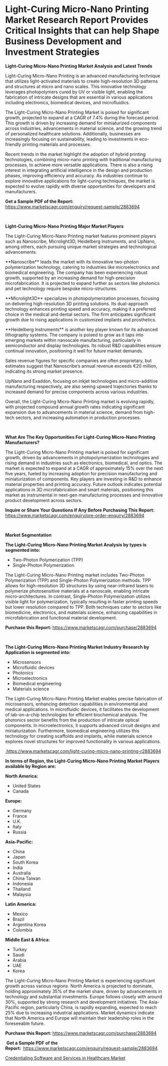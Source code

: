 <p><h1>Light-Curing Micro-Nano Printing Market Research Report Provides Critical Insights that can help Shape Business Development and Investment Strategies</h1></p><p><strong>Light-Curing Micro-Nano Printing Market Analysis and Latest Trends</strong></p>
<p><p>Light-Curing Micro-Nano Printing is an advanced manufacturing technique that utilizes light-activated materials to create high-resolution 3D patterns and structures at micro and nano scales. This innovative technology leverages photopolymers cured by UV or visible light, enabling the fabrication of intricate designs that are essential in various applications including electronics, biomedical devices, and microfluidics.</p><p>The Light-Curing Micro-Nano Printing Market is poised for significant growth, projected to expand at a CAGR of 7.4% during the forecast period. This growth is driven by increasing demand for miniaturized components across industries, advancements in material science, and the growing trend of personalized healthcare solutions. Additionally, businesses are increasingly focusing on sustainability, leading to investments in eco-friendly printing materials and processes.</p><p>Recent trends in the market highlight the adoption of hybrid printing technologies, combining micro-nano printing with traditional manufacturing processes, to achieve more versatile applications. There is also a rising interest in integrating artificial intelligence in the design and production phases, improving efficiency and accuracy. As industries continue to explore innovative applications for light-curing techniques, the market is expected to evolve rapidly with diverse opportunities for developers and manufacturers.</p></p>
<p><strong>Get a Sample PDF of the Report:&nbsp;</strong> <a href="https://www.marketscagr.com/enquiry/request-sample/2883694?utm_campaign=3135&utm_medium=2&utm_source=Github&utm_content=ia&utm_term=13032025&utm_id=light-curing-micro-nano-printing">https://www.marketscagr.com/enquiry/request-sample/2883694</a></p>
<p>&nbsp;</p>
<p><strong>Light-Curing Micro-Nano Printing Major Market Players</strong></p>
<p><p>The Light-Curing Micro-Nano Printing market features prominent players such as Nanoscribe, Microlight3D, Heidelberg Instruments, and UpNano, among others, each pursuing unique market strategies and technological advancements.</p><p>**Nanoscribe** leads the market with its innovative two-photon polymerization technology, catering to industries like microelectronics and biomedical engineering. The company has been experiencing robust growth, supported by an increasing demand for high-precision microfabrication. It is projected to expand further as sectors like photonics and pet technology require bespoke micro-structures.</p><p>**Microlight3D** specializes in photopolymerization processes, focusing on delivering high-resolution 3D printing solutions. Its dual-approach technology enhances printing speed and accuracy, making it a preferred choice in the medical and dental sectors. The firm anticipates significant growth due to rising applications in customized implants and prosthetics.</p><p>**Heidelberg Instruments** is another key player known for its advanced lithography systems. The company is poised to grow as it taps into emerging markets within nanoscale manufacturing, particularly in semiconductor and display technologies. Its robust R&D capabilities ensure continual innovation, positioning it well for future market demands.</p><p>Sales revenue figures for specific companies are often proprietary, but estimates suggest that Nanoscribe’s annual revenue exceeds €20 million, indicating its strong market presence.</p><p>UpNano and Exaddon, focusing on inkjet technologies and micro-additive manufacturing respectively, are also seeing upward trajectories thanks to increased demand for precise components across various industries.</p><p>Overall, the Light-Curing Micro-Nano Printing market is evolving rapidly, with projected compound annual growth rates indicating significant expansion due to advancements in material science, demand from high-tech sectors, and increasing automation in production processes.</p></p>
<p>&nbsp;</p>
<p><strong>What Are The Key Opportunities For Light-Curing Micro-Nano Printing Manufacturers?</strong></p>
<p><p>The Light-Curing Micro-Nano Printing market is poised for significant growth, driven by advancements in photopolymerization technologies and rising demand in industries such as electronics, biomedical, and optics. The market is expected to expand at a CAGR of approximately 15% over the next five years, fueled by increasing adoption for precision manufacturing and miniaturization of components. Key players are investing in R&D to enhance material properties and printing accuracy. Future outlook indicates potential applications in 3D microfabrication and smart materials, positioning this market as instrumental in next-gen manufacturing processes and innovative product development across sectors.</p></p>
<p><strong>Inquire or Share Your Questions If Any Before Purchasing This Report:</strong> <a href="https://www.marketscagr.com/enquiry/pre-order-enquiry/2883694?utm_campaign=3135&utm_medium=2&utm_source=Github&utm_content=ia&utm_term=13032025&utm_id=light-curing-micro-nano-printing">https://www.marketscagr.com/enquiry/pre-order-enquiry/2883694</a></p>
<p>&nbsp;</p>
<p><strong>Market Segmentation</strong></p>
<p><strong>The Light-Curing Micro-Nano Printing Market Analysis by types is segmented into:</strong></p>
<p><ul><li>Two-Photon Polymerization (TPP)</li><li>Single-Photon Polymerization</li></ul></p>
<p><p>The Light-Curing Micro-Nano Printing market includes Two-Photon Polymerization (TPP) and Single-Photon Polymerization methods. TPP allows for high-resolution 3D structures by using near-infrared lasers to polymerize photosensitive materials at a nanoscale, enabling intricate micro-architectures. In contrast, Single-Photon Polymerization utilizes visible light for polymerization, typically resulting in faster printing speeds but lower resolution compared to TPP. Both techniques cater to sectors like biomedicine, electronics, and materials science, enhancing capabilities in microfabrication and functional material development.</p></p>
<p><strong>Purchase this Report:&nbsp;</strong><a href="https://www.marketscagr.com/purchase/2883694?utm_campaign=3135&utm_medium=2&utm_source=Github&utm_content=ia&utm_term=13032025&utm_id=light-curing-micro-nano-printing">https://www.marketscagr.com/purchase/2883694</a></p>
<p>&nbsp;</p>
<p><strong>The Light-Curing Micro-Nano Printing Market Industry Research by Application is segmented into:</strong></p>
<p><ul><li>Microsensors</li><li>Microfluidic devices</li><li>Photonics</li><li>Microelectronics</li><li>Biomedical engineering</li><li>Materials science</li></ul></p>
<p><p>The Light-Curing Micro-Nano Printing Market enables precise fabrication of microsensors, enhancing detection capabilities in environmental and medical applications. In microfluidic devices, it facilitates the development of lab-on-a-chip technologies for efficient biochemical analysis. The photonics sector benefits from the production of intricate optical components. In microelectronics, it supports advanced circuit designs and miniaturization. Furthermore, biomedical engineering utilizes this technology for creating scaffolds and implants, while materials science explores novel structures for improved functionality in various applications.</p></p>
<p><a href="https://www.marketscagr.com/light-curing-micro-nano-printing-r2883694?utm_campaign=3135&utm_medium=2&utm_source=Github&utm_content=ia&utm_term=13032025&utm_id=light-curing-micro-nano-printing">&nbsp;https://www.marketscagr.com/light-curing-micro-nano-printing-r2883694</a></p>
<p><strong>In terms of Region, the Light-Curing Micro-Nano Printing Market Players available by Region are:</strong></p>
<p>
    <p> <strong> North America: </strong>
        <ul>
            <li>United States</li>
            <li>Canada</li>
        </ul>
        </p> 
    <p> <strong> Europe: </strong>
        <ul>
            <li>Germany</li>
            <li>France</li>
            <li>U.K.</li>
            <li>Italy</li>
            <li>Russia</li>
        </ul>
        </p> 
    <p> <strong> Asia-Pacific: </strong>
        <ul>
            <li>China</li>
            <li>Japan</li>
            <li>South Korea</li>
            <li>India</li>
            <li>Australia</li>
            <li>China Taiwan</li>
            <li>Indonesia</li>
            <li>Thailand</li>
            <li>Malaysia</li>
        </ul>
        </p> 
    <p> <strong> Latin America: </strong>
        <ul>
            <li>Mexico</li>
            <li>Brazil</li>
            <li>Argentina Korea</li>
            <li>Colombia</li>
        </ul>
        </p> 
    <p> <strong> Middle East & Africa: </strong>
        <ul>
            <li>Turkey</li>
            <li>Saudi</li>
            <li>Arabia</li>
            <li>UAE</li>
            <li>Korea</li>
        </ul>
    </p>
    </p>
<p><p>The Light-Curing Micro-Nano Printing Market is experiencing significant growth across various regions. North America is projected to dominate, holding approximately 35% of the market share, driven by advancements in technology and substantial investments. Europe follows closely with around 30%, supported by strong research and development initiatives. The Asia-Pacific region, particularly China, is rapidly expanding, expected to reach 25% due to increasing industrial applications. Market dynamics indicate that North America and Europe will maintain their leadership roles in the foreseeable future.</p></p>
<p><strong>Purchase this Report: </strong><a href="https://www.marketscagr.com/purchase/2883694?utm_campaign=3135&utm_medium=2&utm_source=Github&utm_content=ia&utm_term=13032025&utm_id=light-curing-micro-nano-printing">https://www.marketscagr.com/purchase/2883694</a></p>
<p>&nbsp;<strong>Get a Sample PDF of the Report:&nbsp;&nbsp;</strong><a href="https://www.marketscagr.com/enquiry/request-sample/2883694?utm_campaign=3135&utm_medium=2&utm_source=Github&utm_content=ia&utm_term=13032025&utm_id=light-curing-micro-nano-printing">https://www.marketscagr.com/enquiry/request-sample/2883694</a></p>
<p><strong></strong></p>
<p><p><a href="https://github.com/hannajuana198484/Market-Research-Report-List-1/blob/main/credentialing-software-and-services-in-healthcare-market.md?utm_campaign=3135&utm_medium=2&utm_source=Github&utm_content=ia&utm_term=13032025&utm_id=light-curing-micro-nano-printing">Credentialing Software and Services in Healthcare Market</a></p></p>